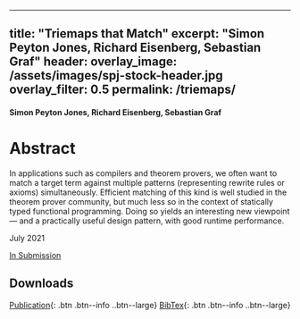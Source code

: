 ---
  title: "Triemaps that Match"
  excerpt: "Simon Peyton Jones, Richard Eisenberg, Sebastian Graf"
  header:
    overlay_image: /assets/images/spj-stock-header.jpg 
    overlay_filter: 0.5
  permalink: /triemaps/
  ---
#### Simon Peyton Jones, Richard Eisenberg, Sebastian Graf 
 
# Abstract 
In applications such as compilers and theorem provers, we often want to match a target term against multiple patterns (representing rewrite rules or axioms)
simultaneously. Efficient matching of this kind is well studied in the theorem prover community, but much less so in the context of statically typed functional programming.
Doing so yields an interesting new viewpoint — and a practically useful design pattern, with good runtime performance.

July 2021

[In Submission](http://google.coom) 

## Downloads
<!-- this H1 (denoted by the single octothorpe before the word 'Downloads') should remain unchanged. --> 
[Publication](/assets/pdf.pdf){: .btn .btn--info ..btn--large}
[BibTex](/assets/bibtex/bibfile.bib){: .btn .btn--info ..btn--large}
<!-- Both "publication" and "Bibtext" should remain unchanged. The links, however, should be adjusted... --> 
